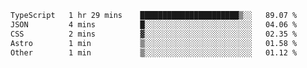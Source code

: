 <!--START_SECTION:waka-->

```txt
TypeScript   1 hr 29 mins    ██████████████████████▒░░   89.07 %
JSON         4 mins          █░░░░░░░░░░░░░░░░░░░░░░░░   04.06 %
CSS          2 mins          ▓░░░░░░░░░░░░░░░░░░░░░░░░   02.35 %
Astro        1 min           ▒░░░░░░░░░░░░░░░░░░░░░░░░   01.58 %
Other        1 min           ▒░░░░░░░░░░░░░░░░░░░░░░░░   01.12 %
```

<!--END_SECTION:waka-->
